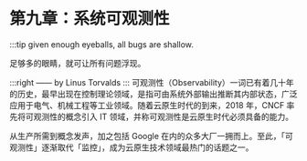 # 第九章：系统可观测性
:::tip <a/>
given enough eyeballs, all bugs are shallow.

足够多的眼睛，就可让所有问题浮现。

:::right
—— by Linus Torvalds
:::
可观测性（Observability）一词已有着几十年的历史，最早出现在控制理论领域，是指可由系统外部输出推断其内部状态，广泛应用于电气、机械工程等工业领域。随着云原生时代的到来，2018 年，CNCF 率先将可观测性的概念引入 IT 领域，并称可观测性是云原生时代必须具备的能力。

从生产所需到概念发声，加之包括 Google 在内的众多大厂一拥而上。至此，「可观测性」逐渐取代「监控」，成为云原生技术领域最热门的话题之一。

